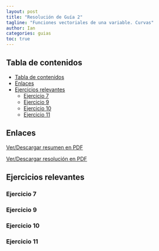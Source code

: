 ```yaml
---
layout: post
title: "Resolución de Guía 2"
tagline: "Funciones vectoriales de una variable. Curvas"
author: Ian
categories: guias
toc: true
---
```


## Tabla de contenidos
<!-- TOC -->

- [Tabla de contenidos](#tabla-de-contenidos)
- [Enlaces](#enlaces)
- [Ejercicios relevantes](#ejercicios-relevantes)
    - [Ejercicio 7](#ejercicio-7)
    - [Ejercicio 9](#ejercicio-9)
    - [Ejercicio 10](#ejercicio-10)
    - [Ejercicio 11](#ejercicio-11)

<!-- /TOC -->

## Enlaces
[Ver/Descargar resumen en PDF](../../../../docs/resumenes/Resumen_Guia2.pdf)

[Ver/Descargar resolución en PDF](../../../../docs/resoluciones/Resolucion_Guia2.pdf)


## Ejercicios relevantes
### Ejercicio 7
### Ejercicio 9
### Ejercicio 10
### Ejercicio 11
